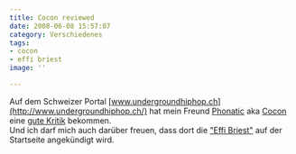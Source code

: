 ```yaml
---
title: Cocon reviewed
date: 2008-06-08 15:57:07
category: Verschiedenes
tags:
- cocon
- effi briest
image: ''

---
```


Auf dem Schweizer Portal [www.undergroundhiphop.ch](http://www.undergroundhiphop.ch/)  hat mein Freund [Phonatic](http://www.myspace.com/phoneeziac) aka [Cocon](http://www.myspace.com/dercocon) eine [gute Kritik](http://www.undergroundhiphop.ch/cocon.htm) bekommen.  
Und ich darf mich auch darüber freuen, dass dort die ["Effi Briest"](/musik/effi-briest) auf der Startseite angekündigt wird.
